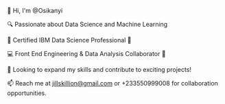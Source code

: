👋 Hi, I'm @Osikanyi

🔍 Passionate about Data Science and Machine Learning

🌱 Certified IBM Data Science Professional 💼

💻 Front End  Engineering & Data Analysis Collaborator 🤝

💞 Looking to expand my skills and contribute to exciting projects!

📫 Reach me at jillskillion@gmail.com or +233550999008 for collaboration opportunities.
